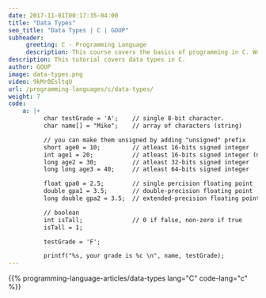 ```yaml
---
date: 2017-11-01T00:17:35-04:00
title: "Data Types"
seo_title: "Data Types | C | GOUP"
subheader:
     greeting: C - Programming Language
     description: This course covers the basics of programming in C. Work your way through the videos/articles and I'll teach you everything you need to know to start your programming journey!
description: This tutorial covers data types in C.
author: GOUP
image: data-types.png
video: 9kMr0EsltqU
url: /programming-languages/c/data-types/
weight: 7
code:
    a: |+
          char testGrade = 'A';    // single 8-bit character.
          char name[] = "Mike";    // array of characters (string)

          // you can make them unsigned by adding "unsigned" prefix
          short age0 = 10;         // atleast 16-bits signed integer
          int age1 = 20;           // atleast 16-bits signed integer (not smaller than short)
          long age2 = 30;          // atleast 32-bits signed integer
          long long age3 = 40;     // atleast 64-bits signed integer

          float gpa0 = 2.5;        // single percision floating point
          double gpa1 = 3.5;       // double-precision floating point
          long double gpa2 = 3.5;  // extended-precision floating point

          // boolean
          int isTall;              // 0 if false, non-zero if true
          isTall = 1;

          testGrade = 'F';

          printf("%s, your grade is %c \n", name, testGrade);
---
```


{{% programming-language-articles/data-types lang="C" code-lang="c" %}}
